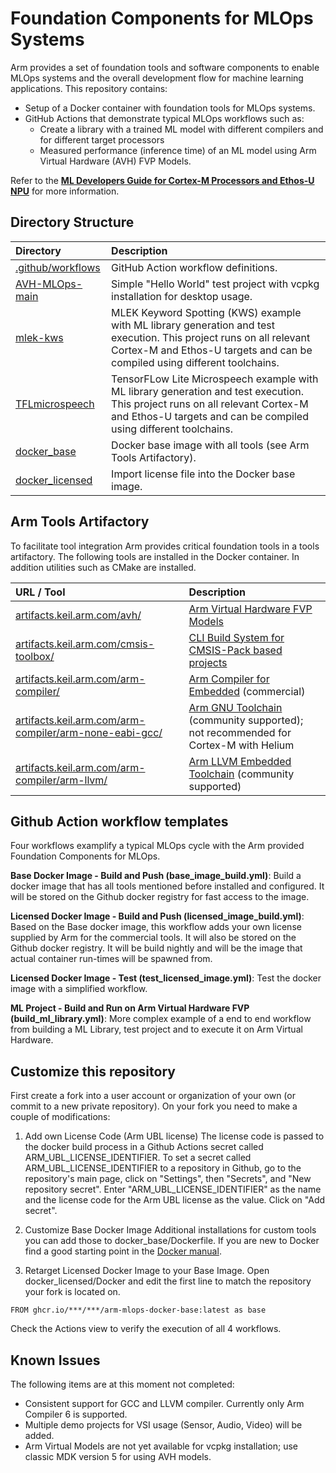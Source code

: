 # Foundation Components for MLOps Systems

Arm provides a set of foundation tools and software components to enable MLOps systems and the overall development flow for machine learning applications. 
This repository contains:

- Setup of a Docker container with foundation tools for MLOps systems.
- GitHub Actions that demonstrate typical MLOps workflows such as:
  - Create a library with a trained ML model with different compilers and for different target processors
  - Measured performance (inference time) of an ML model using Arm Virtual Hardware (AVH) FVP Models.
 
Refer to the [**ML Developers Guide for Cortex-M Processors and Ethos-U NPU**](https://developer.arm.com/documentation/109267/latest/) for more information.

## Directory Structure

Directory           | Description
:-------------------|:------------------------------
[.github/workflows](./.github/workflows)           | GitHub Action workflow definitions.
[AVH-MLOps-main](./AVH-MLOps-main)                 | Simple "Hello World" test project with vcpkg installation for desktop usage.
[mlek-kws](./mlek-kws)                             | MLEK Keyword Spotting (KWS) example with ML library generation and test execution. This project runs on all relevant Cortex-M and Ethos-U targets and can be compiled using different toolchains.
[TFLmicrospeech](./TFLmicrospeech)                 | TensorFLow Lite Microspeech example with ML library generation and test execution. This project runs on all relevant Cortex-M and Ethos-U targets and can be compiled using different toolchains.
[docker_base](./docker_base)                       | Docker base image with all tools (see Arm Tools Artifactory).
[docker_licensed](./docker_licensed)               | Import license file into the Docker base image.

## Arm Tools Artifactory

To facilitate tool integration Arm provides critical foundation tools in a tools artifactory. The following tools are installed in the Docker container. In addition utilities such as CMake are installed.

URL / Tool     | Description
:--------------|:-------------------
[artifacts.keil.arm.com/avh/](https://artifacts.keil.arm.com/avh/)                      | [Arm Virtual Hardware FVP Models](https://arm-software.github.io/AVH/main/simulation/html/Using.html)
[artifacts.keil.arm.com/cmsis-toolbox/](https://artifacts.keil.arm.com/cmsis-toolbox/)  | [CLI Build System for CMSIS-Pack based projects](https://github.com/Open-CMSIS-Pack/cmsis-toolbox/blob/main/docs/README.md#cmsis-toolbox)
[artifacts.keil.arm.com/arm-compiler/](https://artifacts.keil.arm.com/arm-compiler/)      | [Arm Compiler for Embedded](https://developer.arm.com/Tools%20and%20Software/Arm%20Compiler%20for%20Embedded) (commercial)
[artifacts.keil.arm.com/arm-compiler/arm-none-eabi-gcc/](https://artifacts.keil.arm.com/arm-compiler/arm-none-eabi-gcc/) | [Arm GNU Toolchain](https://developer.arm.com/Tools%20and%20Software/GNU%20Toolchain) (community supported); not recommended for Cortex-M with Helium
[artifacts.keil.arm.com/arm-compiler/arm-llvm/](https://artifacts.keil.arm.com/arm-compiler/arm-none-eabi-gcc/) | [Arm LLVM Embedded Toolchain](https://learn.arm.com/install-guides/llvm-embedded/) (community supported)

## Github Action workflow templates

Four workflows examplify a typical MLOps cycle with the Arm provided Foundation Components for MLOps.

**Base Docker Image - Build and Push (base_image_build.yml)**: Build a docker image that has all tools mentioned before installed and configured. It will be stored on the Github docker registry for fast access to the image.

**Licensed Docker Image - Build and Push (licensed_image_build.yml)**: Based on the Base docker image, this workflow adds your own license supplied by Arm for the commercial tools. It will also be stored on the Github docker registry. It will be build nightly and will be the image that actual container run-times will be spawned from.

**Licensed Docker Image - Test (test_licensed_image.yml)**: Test the docker image with a simplified workflow.

**ML Project - Build and Run on Arm Virtual Hardware FVP (build_ml_library.yml)**: More complex example of a end to end workflow from building a ML Library, test project and to execute it on Arm Virtual Hardware. 

## Customize this repository

First create a fork into a user account or organization of your own (or commit to a new private repository). On your fork you need to make a couple of modifications:

1. Add own License Code (Arm UBL license)
The license code is passed to the docker build process in a Github Actions secret called ARM_UBL_LICENSE_IDENTIFIER.
To set a secret called ARM_UBL_LICENSE_IDENTIFIER to a repository in Github, go to the repository's main page, click on "Settings", then "Secrets", and "New repository secret". Enter "ARM_UBL_LICENSE_IDENTIFIER" as the name and the license code for the Arm UBL license as the value. Click on "Add secret". 

2. Customize Base Docker Image
Additional installations for custom tools you can add those to docker_base/Dockerfile. If you are new to Docker find a good starting point in the [Docker manual](https://docs.docker.com/develop/develop-images/dockerfile_best-practices/).

3. Retarget Licensed Docker Image to your Base Image. 
Open docker_licensed/Docker and edit the first line to match the repository your fork is located on.
```
FROM ghcr.io/***/***/arm-mlops-docker-base:latest as base
```

Check the Actions view to verify the execution of all 4 workflows.

## Known Issues

The following items are at this moment not completed:

- Consistent support for GCC and LLVM compiler. Currently only Arm Compiler 6 is supported.
- Multiple demo projects for VSI usage (Sensor, Audio, Video) will be added.
- Arm Virtual Models are not yet available for vcpkg installation; use classic MDK version 5 for using AVH models.
